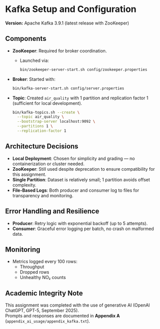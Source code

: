 # Kafka Setup and Configuration

**Version:** Apache Kafka 3.9.1 (latest release with ZooKeeper)  


## Components

- **ZooKeeper**: Required for broker coordination.  
  - Launched via:  
    ```bash
    bin/zookeeper-server-start.sh config/zookeeper.properties
    ```

- **Broker**: Started with:  
    ```bash
    bin/kafka-server-start.sh config/server.properties
    ```

- **Topic**: Created `air_quality` with 1 partition and replication factor 1 (sufficient for local development).  
    ```bash
    bin/kafka-topics.sh --create \
      --topic air_quality \
      --bootstrap-server localhost:9092 \
      --partitions 1 \
      --replication-factor 1
    ```


## Architecture Decisions

- **Local Deployment**: Chosen for simplicity and grading — no containerization or cluster needed.  
- **ZooKeeper**: Still used despite deprecation to ensure compatibility for this assignment.  
- **Single Partition**: Dataset is relatively small; 1 partition avoids offset complexity.  
- **File-Based Logs**: Both producer and consumer log to files for transparency and monitoring.  


## Error Handling and Resilience

- **Producer**: Retry logic with exponential backoff (up to 5 attempts).  
- **Consumer**: Graceful error logging per batch, no crash on malformed data.  


## Monitoring

- Metrics logged every 100 rows:  
  - Throughput  
  - Dropped rows  
  - Unhealthy NO₂ counts  


## Academic Integrity Note

This assignment was completed with the use of generative AI (OpenAI ChatGPT, GPT-5, September 2025).  
Prompts and responses are documented in **Appendix A** (`appendix_ai_usage/appendix_kafka.txt`).
